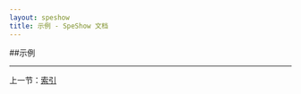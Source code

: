 ```yaml
---
layout: speshow
title: 示例 - SpeShow 文档
---
```


##示例

***********************************************************************

上一节：[索引](reference.html)